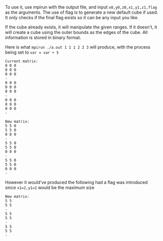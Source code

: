To use it, use mpirun with the output file, and input ```x0,y0,z0,x1,y1,z1,flag``` as the arguments.
The use of flag is to generate a new default cube if used. It only checks if the final flag exists so it can be any input you like.

If the cube already exists, it will manipulate the given ranges. If it doesn't, it will create a cube using the outer bounds as the edges of the cube.
All information is stored in binary format.

Here is what ```mpirun ./a.out 1 1 1 2 2 3``` will produce, with the process being set to ```var = var + 5```
```
Current matrix:  
0 0 0 
0 0 0 
0 0 0 
-
0 0 0 
0 0 0 
0 0 0 
-
0 0 0 
0 0 0 
0 0 0 
-
```
```
New matrix:
5 5 0 
5 5 0 
0 0 0 
-
5 5 0 
5 5 0 
0 0 0 
-
5 5 0 
5 5 0 
0 0 0 
-
```
However it would've produced the following had a flag was introduced since ```x1=2,y1=2``` would be the maximum size
```
New matrix:
5 5 
5 5 
-
5 5 
5 5 
-
5 5 
5 5 
-
```



